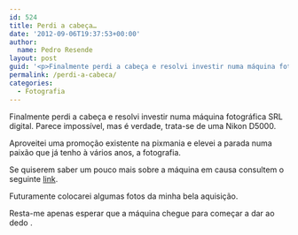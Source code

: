 ```yaml
---
id: 524
title: Perdi a cabeça…
date: '2012-09-06T19:37:53+00:00'
author: 
  name: Pedro Resende
layout: post
guid: '<p>Finalmente perdi a cabeça e resolvi investir numa máquina fotográfica SRL digital. Parece impossível, mas é verdade, trata-se de uma Nikon D5000.</p><p>Aproveitei uma promoção existente na pixmania e elevei a parada numa paixão que já tenho à vários an'
permalink: /perdi-a-cabeca/
categories:
  - Fotografia
---
```

Finalmente perdi a cabeça e resolvi investir numa máquina fotográfica SRL digital. Parece impossível, mas é verdade, trata-se de uma Nikon D5000.

Aproveitei uma promoção existente na pixmania e elevei a parada numa paixão que já tenho à vários anos, a fotografia.

Se quiserem saber um pouco mais sobre a máquina em causa consultem o seguinte <a href="http://www.dpreview.com/reviews/nikond5000/" target="_self">link</a>.

Futuramente colocarei algumas fotos da minha bela aquisição.

Resta-me apenas esperar que a máquina chegue para começar a dar ao dedo .